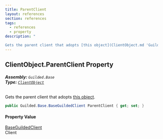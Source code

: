 ```yaml
---
title: ParentClient
layout: references
section: references
tags:
  - references
  - property
description: "

Gets the parent client that adopts [this object](ClientObject.md 'Guilded.Base.ClientObject')."
---
```


## ClientObject.ParentClient Property
###### **Assembly:** `Guilded.Base`<br/>**Type:** [`ClientObject`](ClientObject.md 'Guilded.Base.ClientObject')

Gets the parent client that adopts [this object](ClientObject.md 'Guilded.Base.ClientObject').

```csharp
public Guilded.Base.BaseGuildedClient ParentClient { get; set; }
```

#### Property Value
[BaseGuildedClient](BaseGuildedClient.md 'Guilded.Base.BaseGuildedClient')  
Client